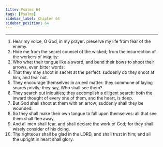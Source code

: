 ```yaml
---
title: Psalms 64
tags: [Psalms]
sidebar_label: Chapter 64
sidebar_position: 64
---
```


---
1. Hear my voice, O God, in my prayer: preserve my life from fear of the enemy.
2. Hide me from the secret counsel of the wicked; from the insurrection of the workers of iniquity:
3. Who whet their tongue like a sword, and bend their bows to shoot their arrows, even bitter words:
4. That they may shoot in secret at the perfect: suddenly do they shoot at him, and fear not.
5. They encourage themselves in an evil matter: they commune of laying snares privily; they say, Who shall see them?
6. They search out iniquities; they accomplish a diligent search: both the inward thought of every one of them, and the heart, is deep.
7. But God shall shoot at them with an arrow; suddenly shall they be wounded.
8. So they shall make their own tongue to fall upon themselves: all that see them shall flee away.
9. And all men shall fear, and shall declare the work of God; for they shall wisely consider of his doing.
10. The righteous shall be glad in the LORD, and shall trust in him; and all the upright in heart shall glory.